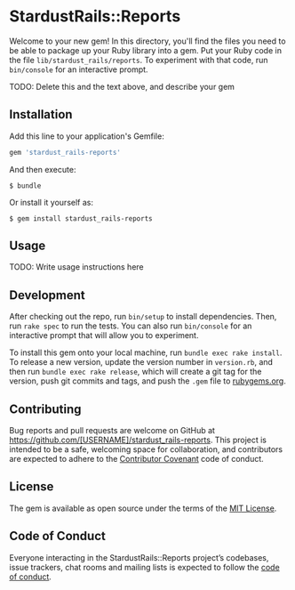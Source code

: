 # StardustRails::Reports

Welcome to your new gem! In this directory, you'll find the files you need to be able to package up your Ruby library into a gem. Put your Ruby code in the file `lib/stardust_rails/reports`. To experiment with that code, run `bin/console` for an interactive prompt.

TODO: Delete this and the text above, and describe your gem

## Installation

Add this line to your application's Gemfile:

```ruby
gem 'stardust_rails-reports'
```

And then execute:

    $ bundle

Or install it yourself as:

    $ gem install stardust_rails-reports

## Usage

TODO: Write usage instructions here

## Development

After checking out the repo, run `bin/setup` to install dependencies. Then, run `rake spec` to run the tests. You can also run `bin/console` for an interactive prompt that will allow you to experiment.

To install this gem onto your local machine, run `bundle exec rake install`. To release a new version, update the version number in `version.rb`, and then run `bundle exec rake release`, which will create a git tag for the version, push git commits and tags, and push the `.gem` file to [rubygems.org](https://rubygems.org).

## Contributing

Bug reports and pull requests are welcome on GitHub at https://github.com/[USERNAME]/stardust_rails-reports. This project is intended to be a safe, welcoming space for collaboration, and contributors are expected to adhere to the [Contributor Covenant](http://contributor-covenant.org) code of conduct.

## License

The gem is available as open source under the terms of the [MIT License](https://opensource.org/licenses/MIT).

## Code of Conduct

Everyone interacting in the StardustRails::Reports project’s codebases, issue trackers, chat rooms and mailing lists is expected to follow the [code of conduct](https://github.com/[USERNAME]/stardust_rails-reports/blob/master/CODE_OF_CONDUCT.md).
